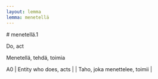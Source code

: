 ```yaml
---
layout: lemma
lemma: menetellä
---
```


<div class="sense">
# <span class="sensename">menetellä.1</span>

<span class="description">Do, act</span>

<span class="description">Menetellä, tehdä, toimia</span>

A0 | Entity who does, acts |   | Taho, joka menettelee, toimii |  

</div>

